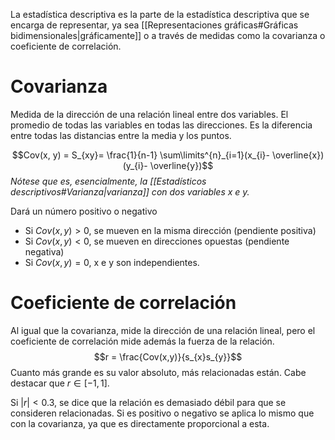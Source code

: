La estadística descriptiva es la parte de la estadística descriptiva que se encarga de representar, ya sea [[Representaciones gráficas#Gráficas bidimensionales|gráficamente]] o a través de medidas como la covarianza o coeficiente de correlación.

# Covarianza

Medida de la dirección de una relación lineal entre dos variables.
El promedio de todas las variables en todas las direcciones.
Es la diferencia entre todas las distancias entre la media y los puntos.

$$Cov(x, y) = S_{xy}= \frac{1}{n-1} \sum\limits^{n}_{i=1}(x_{i}- \overline{x})(y_{i}- \overline{y})$$
*Nótese que es, esencialmente, la [[Estadísticos descriptivos#Varianza|varianza]] con dos variables $x$ e $y$.*

Dará un número positivo o negativo
- Si $Cov(x, y) > 0$, se mueven en la misma dirección (pendiente positiva)
- Si $Cov(x, y) < 0$, se mueven en direcciones opuestas (pendiente negativa)
- Si $Cov(x, y) = 0$, x e y son independientes.

# Coeficiente de correlación

Al igual que la covarianza, mide la dirección de una relación lineal, pero el coeficiente de correlación mide además la fuerza de la relación.
$$r = \frac{Cov(x,y)}{s_{x}s_{y}}$$
Cuanto más grande es su valor absoluto, más relacionadas están. Cabe destacar que $r\in [-1,1]$.

Si $|r| < 0.3$, se dice que la relación es demasiado débil para que se consideren relacionadas. Si es positivo o negativo se aplica lo mismo que con la covarianza, ya que es directamente proporcional a esta.
